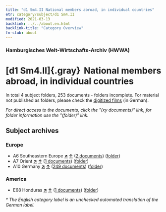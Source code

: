 ```yaml
---
title: "d1 Sm4.II National members abroad, in individual countries"
etr: category/subject/d1 Sm4.II
modified: 2021-03-13
backlink: ../../about.en.html
backlink-title: "Category Overview"
fn-stub: about
---
```


### Hamburgisches Welt-Wirtschafts-Archiv (HWWA)
# [d1 Sm4.II]{.gray}&#8201; National members abroad, in individual countries&#160; 





In total 4 subject folders, 253 documents - folders incomplete.
For material not published as folders, please check the [digitized films](/film/h1_sh) (in German).

_For direct access to the documents, click the "(xy documents)" link, for folder information use the "(folder)" link._

## Subject archives



### Europe

- A6 Southeastern Europe [**&nearr;**](../../../geo/i/140900/about.en.html "Southeastern Europe (all folders)") [**&uarr;**](../../../geo/about.en.html#A6 "Country category system") (<a href="https://pm20.zbw.eu/dfgview/sh/140900,144224" title="about: Southeastern Europe : National members abroad, in individual countries" target="_blank">2 documents</a>) ([folder](http://purl.org/pressemappe20/folder/sh/140900,144224))
- A7 Orient [**&nearr;**](../../../geo/i/140902/about.en.html "Orient (all folders)") [**&uarr;**](../../../geo/about.en.html#A7 "Country category system") (<a href="https://pm20.zbw.eu/dfgview/sh/140902,144224" title="about: Orient : National members abroad, in individual countries" target="_blank">1 documents</a>) ([folder](http://purl.org/pressemappe20/folder/sh/140902,144224))
- A10 Germany [**&nearr;**](../../../geo/i/126128/about.en.html "Germany (all folders)") [**&uarr;**](../../../geo/about.en.html#A10 "Country category system") (<a href="https://pm20.zbw.eu/dfgview/sh/126128,144224" title="about: Germany : National members abroad, in individual countries" target="_blank">249 documents</a>) ([folder](http://purl.org/pressemappe20/folder/sh/126128,144224))

### America

- E68 Honduras [**&nearr;**](../../../geo/i/141681/about.en.html "Honduras (all folders)") [**&uarr;**](../../../geo/about.en.html#E68 "Country category system") (<a href="https://pm20.zbw.eu/dfgview/sh/141681,144224" title="about: Honduras : National members abroad, in individual countries" target="_blank">1 documents</a>) ([folder](http://purl.org/pressemappe20/folder/sh/141681,144224))


_* The English category label is an unchecked automated translation of the German label._

